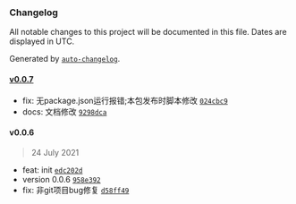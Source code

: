 ### Changelog

All notable changes to this project will be documented in this file. Dates are displayed in UTC.

Generated by [`auto-changelog`](https://github.com/CookPete/auto-changelog).

#### [v0.0.7](https://github.com/kezhongfa/publish-version/compare/v0.0.6...v0.0.7)

- fix: 无package.json运行报错;本包发布时脚本修改 [`024cbc9`](https://github.com/kezhongfa/publish-version/commit/024cbc916e3d7edb40a8381c7edf72871d9a4066)
- docs: 文档修改 [`9298dca`](https://github.com/kezhongfa/publish-version/commit/9298dca61418bd2f3076da21181bea17d10602d8)

#### v0.0.6

> 24 July 2021

- feat: init [`edc202d`](https://github.com/kezhongfa/publish-version/commit/edc202d00d91cb481100cb4990d37680fe7427a5)
- version 0.0.6 [`958e392`](https://github.com/kezhongfa/publish-version/commit/958e3921ec8c7517c2da6a7e615003aefd839047)
- fix:  非git项目bug修复 [`d58ff49`](https://github.com/kezhongfa/publish-version/commit/d58ff49275257ac9bbd78f6d400362bb2dddbaf2)
